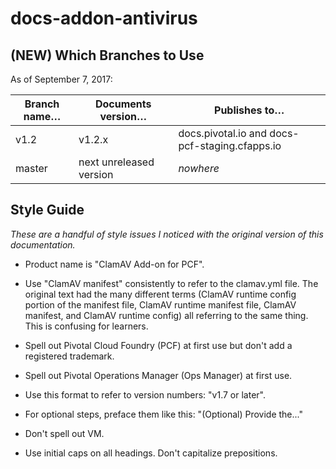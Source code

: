 # docs-addon-antivirus

## (NEW) Which Branches to Use

As of September 7, 2017:

| Branch name… | Documents version… | Publishes to… |
|-------------|----------------|----------------|
| v1.2      | v1.2.x         | docs.pivotal.io and docs-pcf-staging.cfapps.io |
| master        | next unreleased version         | _nowhere_ |

## Style Guide
_These are a handful of style issues I noticed with the original version of this documentation._

+ Product name is "ClamAV Add-on for PCF".

+ Use "ClamAV manifest" consistently to refer to the clamav.yml file. The original text had the many different terms (ClamAV runtime config portion of the manifest file, ClamAV runtime manifest file, ClamAV manifest, and ClamAV runtime config) all referring to the same thing. This is confusing for learners. 

+ Spell out Pivotal Cloud Foundry (PCF) at first use but don't add a registered trademark.

+ Spell out Pivotal Operations Manager (Ops Manager) at first use.

+ Use this format to refer to version numbers: "v1.7 or later".

+ For optional steps, preface them like this: "(Optional) Provide the..."

+ Don't spell out VM.

+ Use initial caps on all headings. Don't capitalize prepositions.
